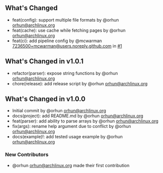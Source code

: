 ## What's Changed
* feat(config): support multiple file formats by @orhun <orhun@archlinux.org>
* feat(cache): use cache while fetching pages by @orhun <orhun@archlinux.org>
* feat(ci): add pipeline config by @mcwarman <7236500+mcwarman@users.noreply.github.com> in [#1](https://bitbucket.org/mcwarman-playground/git-cliff-readme-example/pull-requests/1)

## What's Changed in v1.0.1
* refactor(parser): expose string functions by @orhun <orhun@archlinux.org>
* chore(release): add release script by @orhun <orhun@archlinux.org>

## What's Changed in v1.0.0
* Initial commit by @orhun <orhun@archlinux.org>
* docs(project): add README.md by @orhun <orhun@archlinux.org>
* feat(parser): add ability to parse arrays by @orhun <orhun@archlinux.org>
* fix(args): rename help argument due to conflict by @orhun <orhun@archlinux.org>
* docs(example)!: add tested usage example by @orhun <orhun@archlinux.org>

### New Contributors
* @orhun <orhun@archlinux.org> made their first contribution


